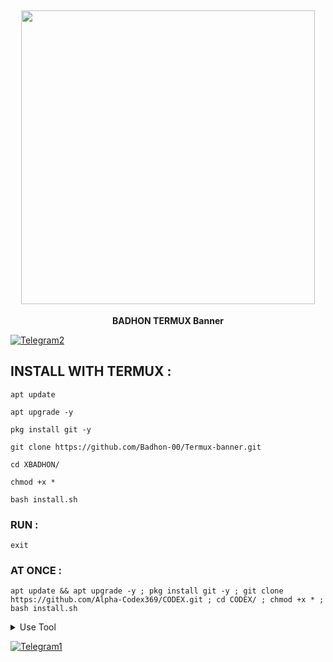 <h2 align="center"> <img src="" width="470" /> </h2>

<p align="center">

<p align="center"><b>BADHON TERMUX Banner</b <code></code></p>

  [![Telegram2](https://img.shields.io/badge/TELEGRAM-CHANNEL-red?style=for-the-badge&logo=telegram)](t.me/badhon_6t9_x)



## INSTALL WITH TERMUX :

```
apt update
```
```
apt upgrade -y
```
```
pkg install git -y
```
```
git clone https://github.com/Badhon-00/Termux-banner.git
```
```
cd XBADHON/
```
```
chmod +x *
```
```
bash install.sh
```

### RUN :

```
exit
```

### AT ONCE :

```
apt update && apt upgrade -y ; pkg install git -y ; git clone https://github.com/Alpha-Codex369/CODEX.git ; cd CODEX/ ; chmod +x * ; bash install.sh
```

<details id="missing-code-coverage">
  <summary>Use Tool</summary>

##### How to use CODEX Banner tools

```

```

</details>

  [![Telegram1](https://img.shields.io/badge/TELEGRAM-CHANNEL-red?style=for-the-badge&logo=telegram)](https://t.me/Termuxcodex)
